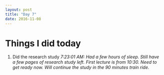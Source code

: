 ```yaml
---
layout: post
title: "Day 7"
date: 2016-11-08
---
```

# Things I did today 
1. Did the research study 
_7:23:01 AM: Had a few hours of sleep. Still have a few pages of research study left. First lecture is from 10:30. Need to get ready now. Will continue the study in the 90 minutes train ride._ 

